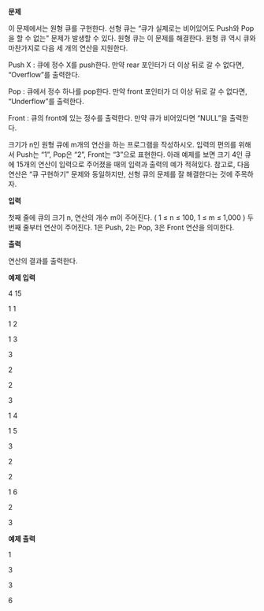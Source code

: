 **문제**

이 문제에서는 원형 큐를 구현한다. 선형 큐는 “큐가 실제로는 비어있어도 Push와 Pop을 할 수 없는" 문제가 발생할 수 있다. 원형 큐는 이 문제를 해결한다. 원형 큐 역시 큐와 마찬가지로 다음 세 개의 연산을 지원한다.

Push X : 큐에 정수 X를 push한다. 만약 rear 포인터가 더 이상 뒤로 갈 수 없다면, “Overflow”를 출력한다.

Pop : 큐에서 정수 하나를 pop한다. 만약 front 포인터가 더 이상 뒤로 갈 수 없다면, “Underflow”를 출력한다.

Front : 큐의 front에 있는 정수를 출력한다. 만약 큐가 비어있다면 “NULL”을 출력한다.

크기가 n인 원형 큐에 m개의 연산을 하는 프로그램을 작성하시오. 입력의 편의를 위해서 Push는 “1”, Pop은 “2”, Front는 “3”으로 표현한다. 아래 예제를 보면 크기 4인 큐에 15개의 연산이 입력으로 주어졌을 때의 입력과 출력의 예가 적혀있다. 참고로, 다음 연산은 “큐 구현하기" 문제와 동일하지만, 선형 큐의 문제를 잘 해결한다는 것에 주목하자.

 

**입력**

첫째 줄에 큐의 크기 n, 연산의 개수 m이 주어진다. ( 1 ≤ n ≤ 100, 1 ≤ m ≤ 1,000 ) 두 번째 줄부터 연산이 주어진다. 1은 Push, 2는 Pop, 3은 Front 연산을 의미한다.  

**출력**

연산의 결과를 출력한다.

 

**예제 입력**

4 15

1 1

1 2

1 3

3

2

2

3

1 4

1 5

3

2

2

1 6

2

3

**예제 출력**

1

3

3

6